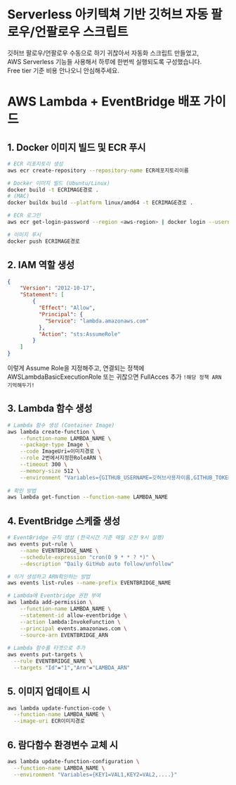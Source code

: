 # Serverless 아키텍쳐 기반 깃허브 자동 팔로우/언팔로우 스크립트

깃허브 팔로우/언팔로우 수동으로 하기 귀찮아서 자동화 스크립트 만들었고,  
AWS Serverless 기능들 사용해서 하루에 한번씩 실행되도록 구성했습니다.  
Free tier 기준 비용 안나오니 안심해주세요.

# AWS Lambda + EventBridge 배포 가이드

## 1. Docker 이미지 빌드 및 ECR 푸시

```bash
# ECR 리포지토리 생성
aws ecr create-repository --repository-name ECR레포지토리이름

# Docker 이미지 빌드 (Ubuntu/Linux)
docker build -t ECRIMAGE경로 .
# (MAC)
docker buildx build --platform linux/amd64 -t ECRIMAGE경로 .

# ECR 로그인
aws ecr get-login-password --region <aws-region> | docker login --username AWS --password-stdin <password>

# 이미지 푸시
docker push ECRIMAGE경로
```

## 2. IAM 역할 생성

```json
{
    "Version": "2012-10-17",
    "Statement": [
        {
          "Effect": "Allow",
          "Principal": {
            "Service": "lambda.amazonaws.com"
          },
          "Action": "sts:AssumeRole"
        }
    ]
}
```
이렇게 Assume Role을 지정해주고, 연결되는 정책에 AWSLambdaBasicExecutionRole 또는 귀찮으면 FullAcces 추가 `!해당 정책 ARN 기억해두기!`

## 3. Lambda 함수 생성

```bash
# Lambda 함수 생성 (Container Image)
aws lambda create-function \
    --function-name LAMBDA_NAME \
    --package-type Image \
    --code ImageUri=이미지경로 \
    --role 2번에서지정한RoleARN \
    --timeout 300 \
    --memory-size 512 \
    --environment "Variables={GITHUB_USERNAME=깃허브사용자이름,GITHUB_TOKEN=토큰이름,GITHUB_API_URL=https://api.github.com}"
  
# 확인 방법
aws lambda get-function --function-name LAMBDA_NAME
```

## 4. EventBridge 스케줄 생성

```bash
# EventBridge 규칙 생성 (한국시간 기준 매일 오전 9시 실행)
aws events put-rule \
    --name EVENTBRIDGE_NAME \
    --schedule-expression "cron(0 9 * * ? *)" \
    --description "Daily GitHub auto follow/unfollow"

# 이거 생성하고 ARN확인하는 방법
aws events list-rules --name-prefix EVENTBRIDGE_NAME

# Lambda에 Eventbridge 권한 부여
aws lambda add-permission \
    --function-name LAMBDA_NAME \
    --statement-id allow-eventbridge \
    --action lambda:InvokeFunction \
    --principal events.amazonaws.com \
    --source-arn EVENTBRIDGE_ARN
    
# Lambda 함수를 타겟으로 추가
aws events put-targets \
  --rule EVENTBRIDGE_NAME \
  --targets "Id"="1","Arn"="LAMBDA_ARN"
```

## 5. 이미지 업데이트 시
```bash
aws lambda update-function-code \
  --function-name LAMBDA_NAME \
  --image-uri ECR이미지경로
```

## 6. 람다함수 환경변수 교체 시
```bash
aws lambda update-function-configuration \
  --function-name LAMBDA_NAME \
  --environment "Variables={KEY1=VAL1,KEY2=VAL2,....}"
```